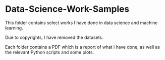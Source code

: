 # Data-Science-Work-Samples
This folder contains select works I have done in data science and machine learning. 

Due to copyrights, I have removed the datasets.

Each folder contains a PDF which is a report of what I have done, as well as the relevant Python scripts and some plots.
